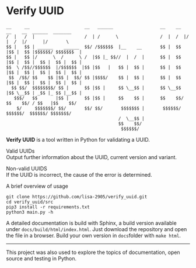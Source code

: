 Verify UUID
===========

    __     __                     __   ______                  __    __  __    __  ______  _______
    /  |   /  |                   /  | /      \                /  |  /  |/  |  /  |/      |/       \
    $$ |   $$ | ______    ______  $$/ /$$$$$$  |__    __       $$ |  $$ |$$ |  $$ |$$$$$$/ $$$$$$$  |
    $$ |   $$ |/      \  /      \ /  |$$ |_ $$//  |  /  |      $$ |  $$ |$$ |  $$ |  $$ |  $$ |  $$ |
    $$  \ /$$//$$$$$$  |/$$$$$$  |$$ |$$   |   $$ |  $$ |      $$ |  $$ |$$ |  $$ |  $$ |  $$ |  $$ |
     $$  /$$/ $$    $$ |$$ |  $$/ $$ |$$$$/    $$ |  $$ |      $$ |  $$ |$$ |  $$ |  $$ |  $$ |  $$ |
      $$ $$/  $$$$$$$$/ $$ |      $$ |$$ |     $$ \__$$ |      $$ \__$$ |$$ \__$$ | _$$ |_ $$ |__$$ |
       $$$/   $$       |$$ |      $$ |$$ |     $$    $$ |      $$    $$/ $$    $$/ / $$   |$$    $$/
        $/     $$$$$$$/ $$/       $$/ $$/       $$$$$$$ |       $$$$$$/   $$$$$$/  $$$$$$/ $$$$$$$/
                                               /  \__$$ |
                                               $$    $$/
                                                $$$$$$/

**Verify UUID** is a tool written in Python for validating a UUID.

Valid UUIDs<br>
Output further information about the UUID, current version and variant.

Non-valid UUIDS<br>
If the UUID is incorrect, the cause of the error is determined.


A brief overview of usage
```
git clone https://github.com/lisa-2905/verify_uuid.git
cd verify_uuid/src
pip3 install -r requirements.txt
python3 main.py -h
```

A detailed documentation is build with Sphinx, a build version available under `docs/build/html/index.html`. Just 
download the repository and open the file in a browser.
Build your own version in `docs`folder with `make html`.

----------

This project was also used to explore the topics of documentation, open source and testing in Python.
